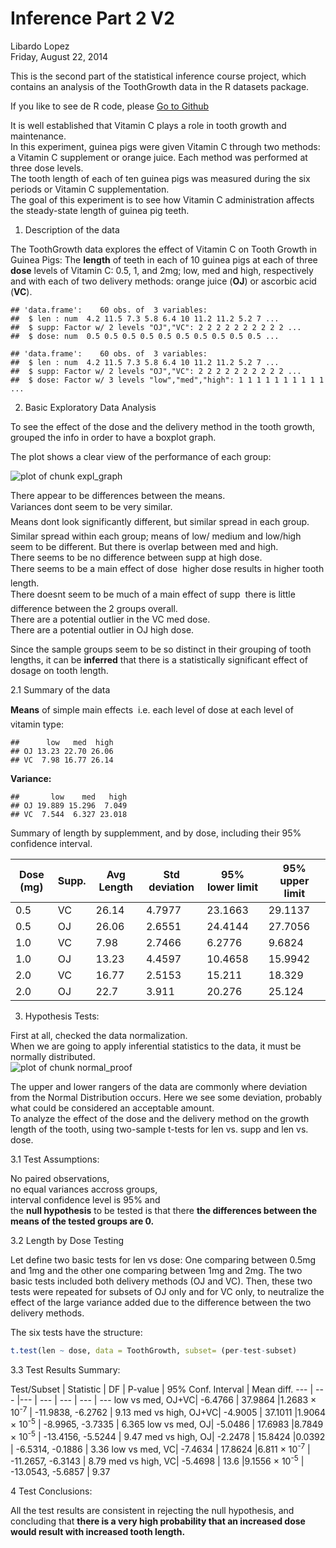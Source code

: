 # Inference Part 2 V2
Libardo Lopez  
Friday, August 22, 2014  


This is the second part of the statistical inference course project, which contains an analysis of the ToothGrowth data in the R datasets package.

If you like to see de R code, please [Go to Github](https://github.com/Libardo1/Statistical_Inference_Course_Project)   

It is well established that Vitamin C plays a role in tooth growth and maintenance.  
In this experiment, guinea pigs were given Vitamin C through two methods: a Vitamin C supplement or orange juice.  Each method was performed at three dose levels.  
The tooth length of each of ten guinea pigs was measured during the six periods or Vitamin C supplementation.  
The goal of this experiment is to see how Vitamin C administration affects the steady-state length of guinea pig teeth.  

1. Description of the data  

The ToothGrowth data explores the effect of Vitamin C on Tooth Growth in Guinea Pigs: The **length** of teeth in each of 10 guinea pigs at each of three **dose** levels of Vitamin C: 0.5, 1, and 2mg; low, med and high, respectively and with each of two delivery methods: orange juice (**OJ**) or ascorbic acid (**VC**).


```
## 'data.frame':	60 obs. of  3 variables:
##  $ len : num  4.2 11.5 7.3 5.8 6.4 10 11.2 11.2 5.2 7 ...
##  $ supp: Factor w/ 2 levels "OJ","VC": 2 2 2 2 2 2 2 2 2 2 ...
##  $ dose: num  0.5 0.5 0.5 0.5 0.5 0.5 0.5 0.5 0.5 0.5 ...
```

```
## 'data.frame':	60 obs. of  3 variables:
##  $ len : num  4.2 11.5 7.3 5.8 6.4 10 11.2 11.2 5.2 7 ...
##  $ supp: Factor w/ 2 levels "OJ","VC": 2 2 2 2 2 2 2 2 2 2 ...
##  $ dose: Factor w/ 3 levels "low","med","high": 1 1 1 1 1 1 1 1 1 1 ...
```

2. Basic Exploratory Data Analysis  

To see the effect of the dose and the delivery method in the tooth growth, grouped the info in order to have a boxplot graph.  

The plot shows a clear view of the performance of each group:

![plot of chunk expl_graph](./Inference_Part2_V2_files/figure-html/expl_graph.png) 

There appear to be differences between the means.   
Variances dont seem to be very similar.   
Means dont look significantly different, but similar spread in each group.  
Similar spread within each group; means of low/ medium and low/high seem to be different. But there is overlap between med and high.  
There seems to be no difference between supp at high dose.  
There seems to be a main effect of dose  higher dose results in higher tooth length.  
There doesnt seem to be much of a main effect of supp  there is little difference between the 2 groups overall.   
There are a potential outlier in the VC med dose.  
There are a potential outlier in OJ high dose.  

Since the sample groups seem to be so distinct in their grouping of tooth lengths, it can be **inferred** that there is a statistically significant effect of dosage on tooth length. 



2.1 Summary of the data  

**Means** of simple main effects  i.e. each level of dose at each level of vitamin type:

```
##      low   med  high
## OJ 13.23 22.70 26.06
## VC  7.98 16.77 26.14
```
**Variance:**

```
##       low    med   high
## OJ 19.889 15.296  7.049
## VC  7.544  6.327 23.018
```

Summary of length by supplemment, and by dose, including their 95% confidence interval.  

 Dose (mg) | Supp. | Avg Length | Std deviation | 95% lower limit | 95% upper limit
--- | --- |--- | --- | --- | ---
0.5 | VC | 26.14| 4.7977 | 23.1663 | 29.1137
0.5 | OJ |  26.06| 2.6551 | 24.4144 | 27.7056
1.0 | VC |  7.98| 2.7466 | 6.2776 | 9.6824
1.0 | OJ | 13.23| 4.4597 | 10.4658 | 15.9942
2.0 | VC |  16.77| 2.5153 | 15.211 | 18.329
2.0 | OJ |  22.7| 3.911 | 20.276 | 25.124

3. Hypothesis Tests:  

First at all, checked the data normalization.  
When  we are going to apply inferential statistics to the data, it must be normally distributed.  
![plot of chunk normal_proof](./Inference_Part2_V2_files/figure-html/normal_proof.png) 

The upper and lower rangers of the data are commonly where deviation from the Normal Distribution occurs. Here we see some deviation, probably what could be considered an acceptable amount.  
To analyze the effect of the dose and the delivery method on the growth length of the tooth, using two-sample t-tests for len vs. supp and len vs. dose.

3.1 Test Assumptions:  

No paired observations,  
no equal variances accross groups,  
interval confidence level is 95% and   
the **null hypothesis** to be tested is that there **the differences between the means of the tested groups are 0.**  

3.2 Length by Dose Testing  

Let define two basic tests for len vs dose: One comparing between 0.5mg and 1mg and the other one comparing between 1mg and 2mg. The two basic tests included both delivery methods (OJ and VC). Then, these two tests were repeated for subsets of OJ only and for VC only, to neutralize the effect of the large variance added due to the difference between the two delivery methods.

The six tests have the structure:


```r
t.test(len ~ dose, data = ToothGrowth, subset= (per-test-subset)
```



3.3 Test Results Summary:  

 Test/Subset | Statistic | DF | P-value | 95% Conf. Interval | Mean diff. 
 --- | --- |--- | --- | --- | --- | ---
low vs med, OJ+VC| -6.4766 | 37.9864 |1.2683 &times; 10<sup>-7</sup> | -11.9838, -6.2762 | 9.13
med vs high, OJ+VC| -4.9005 | 37.1011 |1.9064 &times; 10<sup>-5</sup> | -8.9965, -3.7335 | 6.365
low vs med, OJ| -5.0486 | 17.6983 |8.7849 &times; 10<sup>-5</sup> | -13.4156, -5.5244 | 9.47
med vs high, OJ| -2.2478 | 15.8424 |0.0392 | -6.5314, -0.1886 | 3.36
low vs med, VC| -7.4634 | 17.8624 |6.811 &times; 10<sup>-7</sup> | -11.2657, -6.3143 | 8.79
med vs high, VC| -5.4698 | 13.6 |9.1556 &times; 10<sup>-5</sup> | -13.0543, -5.6857 | 9.37

4 Test Conclusions:  

All the test results are consistent in rejecting the null hypothesis, and concluding that **there is a very high probability that an increased dose would result with increased tooth length.**   
